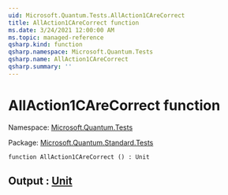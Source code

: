 ```yaml
---
uid: Microsoft.Quantum.Tests.AllAction1CAreCorrect
title: AllAction1CAreCorrect function
ms.date: 3/24/2021 12:00:00 AM
ms.topic: managed-reference
qsharp.kind: function
qsharp.namespace: Microsoft.Quantum.Tests
qsharp.name: AllAction1CAreCorrect
qsharp.summary: ''
---
```


# AllAction1CAreCorrect function

Namespace: [Microsoft.Quantum.Tests](xref:Microsoft.Quantum.Tests)

Package: [Microsoft.Quantum.Standard.Tests](https://nuget.org/packages/Microsoft.Quantum.Standard.Tests)




```qsharp
function AllAction1CAreCorrect () : Unit
```


## Output : [Unit](xref:microsoft.quantum.lang-ref.unit)

